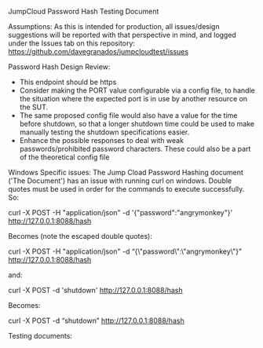 JumpCloud Password Hash Testing Document

Assumptions:
As this is intended for production, all issues/design suggestions will be reported with that perspective in mind, and logged under the Issues tab on this repository: https://github.com/davegranados/jumpcloudtest/issues

Password Hash Design Review:
- This endpoint should be https
- Consider making the PORT value configurable via a config file, to handle the situation where the expected port is in use by another resource on the SUT.
- The same proposed config file would also have a value for the time before shutdown, so that a longer shutdown time could be used to make manually testing the shutdown specifications easier.
- Enhance the possible responses to deal with weak passwords/prohibited password characters. These could also be a part of the theoretical config file

Windows Specific issues:
The Jump Cload Password Hashing document ('The Document') has an issue with running curl on windows. Double quotes must be used in order for the commands to execute successfully. So:

curl -X POST -H "application/json" -d '{"password":"angrymonkey"}' http://127.0.0.1:8088/hash

Becomes (note the escaped double quotes):

curl -X POST -H "application/json" -d “{\\"password\\":\\"angrymonkey\\"}” http://127.0.0.1:8088/hash

and:

curl -X POST -d 'shutdown' http://127.0.0.1:8088/hash 

Becomes:

curl -X POST -d “shutdown” http://127.0.0.1:8088/hash 

Testing documents:

